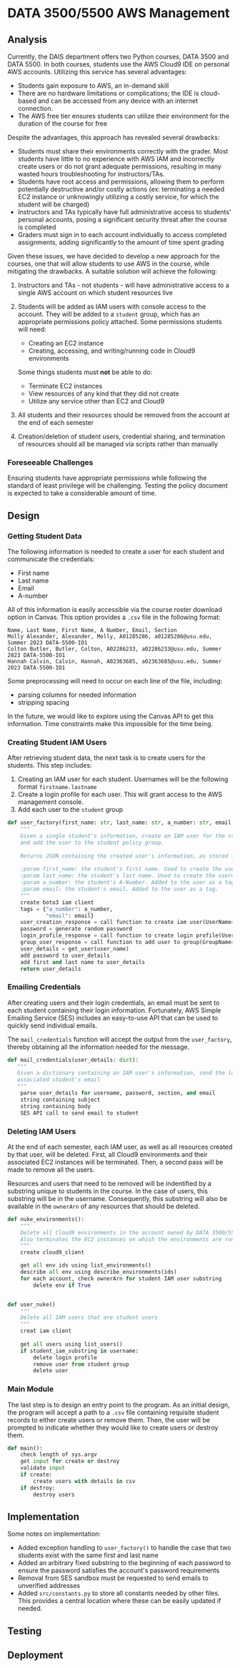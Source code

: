 # DATA 3500/5500 AWS Management

## Analysis
Currently, the DAIS department offers two Python courses, DATA 3500 and DATA 5500. In both courses, students use the AWS
Cloud9 IDE on personal AWS accounts. Utilizing this service has several advantages:
* Students gain exposure to AWS, an in-demand skill
* There are no hardware limitations or complications; the IDE is cloud-based and can be accessed from any device with an
internet connection.
* The AWS free tier ensures students can utilize their environment for the duration of the course for free

Despite the advantages, this approach has revealed several drawbacks:
* Students must share their environments correctly with the grader. Most students
have little to no experience with AWS IAM and incorrectly create users or do not grant adequate permissions, resulting in
many wasted hours troubleshooting for instructors/TAs.
* Students have root access and permissions, allowing them to perform potentially destructive and/or costly actions (ex:
terminating a needed EC2 instance or unknowingly utilizing a costly service, for which the student will be charged)
* Instructors and TAs typically have full administrative access to students' personal accounts, posing a significant security
threat after the course is completed
* Graders must sign in to each account individually to access completed assignments, adding significantly to the amount of time
spent grading

Given these issues, we have decided to develop a new approach for the courses, one that will allow students
to use AWS in the course, while mitigating the drawbacks. A suitable solution will achieve the following:
1. Instructors and TAs - not students - will have administrative access to a single AWS account on which student resources live
2. Students will be added as IAM users with console access to the account. They will be added to a `student` group, 
which has an appropriate permissions policy attached. Some permissions students will need:
   * Creating an EC2 instance
   * Creating, accessing, and writing/running code in Cloud9 environments

   Some things students must **not** be able to do:
   * Terminate EC2 instances
   * View resources of any kind that they did not create
   * Utilize any service other than EC2 and Cloud9
3. All students and their resources should be removed from the account at the end of each semester
4. Creation/deletion of student users, credential sharing, and termination of resources should all be managed via scripts
rather than manually

### Foreseeable Challenges
Ensuring students have appropriate permissions while following the standard of least privilege will be challenging. Testing
the policy document is expected to take a considerable amount of time.

## Design

### Getting Student Data
The following information is needed to create a user for each student and communicate the credentials:
* First name
* Last name
* Email
* A-number

All of this information is easily accessible via the course roster download option in Canvas.
This option provides a `.csv` file in the following format:
```
Name, Last Name, First Name, A Number, Email, Section
Molly Alexander, Alexander, Molly, A01285286, a01285286@usu.edu, Summer 2023 DATA-5500-IO1
Colton Butler, Butler, Colton, A02286233, a02286233@usu.edu, Summer 2023 DATA-5500-IO1
Hannah Calvin, Calvin, Hannah, A02363685, a02363685@usu.edu, Summer 2023 DATA-5500-IO1
```

Some preprocessing will need to occur on each line of the file, including:
* parsing columns for needed information
* stripping spacing

In the future, we would like to explore using the Canvas API to get this information. Time constraints make this impossible for the time being.


### Creating Student IAM Users
After retrieving student data, the next task is to create users for the students. This step includes:
1. Creating an IAM user for each student. Usernames will be the following format `firstname.lastname`
2. Create a login profile for each user. This will grant access to the AWS management console.
3. Add each user to the `student` group

```python
def user_factory(first_name: str, last_name: str, a_number: str, email: str) -> bool:
    """
    Given a single student's information, create an IAM user for the student, create a login profile,
    and add the user to the student policy group.
    
    Returns JSON containing the created user's information, as stored in AWS.
    
    :param first_name: the student's first name. Used to create the username
    :param last_name: the student's last name. Used to create the username.
    :param a_number: the student's A-Number. Added to the user as a tag.
    :param email: the student's email. Added to the user as a tag.
    """
    create boto3 iam client
    tags = {"a_number": a_number,
            "email": email}
    user_creation_response = call function to create iam user(UserName=first_name+"."+last_name, Tags=[tags])
    password = generate random password
    login_profile_response = call function to create login profile(UserName=user_creation_response["UserName"], Password=password, PasswordResetRequired=True)
    group_user_response = call function to add user to group(GroupName="student", UserName=user_creation_response["UserName"])
    user_details = get_user(user_name)
    add password to user_details
    add first and last name to user_details
    return user_details    
```

### Emailing Credentials
After creating users and their login credentials, an email must be sent to each student containing their login information.
Fortunately, AWS Simple Emailing Service (SES) includes an easy-to-use API that can be used to quickly send individual
emails.

The `mail_credentials` function will accept the output from the `user_factory`, thereby obtaining all the information needed
for the message.

```python
def mail_credentials(user_details: dict):
   """
   Given a dictionary containing an IAM user's information, send the login information to the
   associated student's email
   """
    parse user_details for username, password, section, and email
    string containing subject
    string containing body
    SES API call to send email to student
```

### Deleting IAM Users
At the end of each semester, each IAM user, as well as all resources created by that user, will be deleted. First, all Cloud9
environments and their associated EC2 instances will be terminated. Then, a second pass will be made to remove all the users.

Resources and users that need to be removed will be indentified by a substring unique to students in the course. In the case of users,
this substring will be in the username. Consequently, this substring will also be available in the `ownerArn` of any resources that
should be deleted.

```python
def nuke_environments():
    """
    Delete all Cloud9 environments in the account owned by DATA 3500/5500 students.
    Also terminates the EC2 instances on which the environments are running.
    """
    create cloud9_client

    get all env ids using list_environments()
    describe all env using describe_environments(ids)
    for each account, check ownerArn for student IAM user substring
        delete env if True


def user_nuke()
    """
    Delete all IAM users that are student users
    """
    creat iam client
    
    get all users using list_users()
    if student_iam_substring in username:
        delete login profile
        remove user from student group
        delete user
```

### Main Module
The last step is to design an entry point to the program. As an initial design, the program will accept a path to a `.csv`
file containing requisite student records to either create users or remove them. Then, the user will be prompted to indicate
whether they would like to create users or destroy them.

```python
def main():
    check length of sys.argv
    get input for create or destroy
    validate input
    if create:
        create users with details in csv
    if destroy:
        destroy users
```
## Implementation
Some notes on implementation:
* Added exception handling to `user_factory()` to handle the case that two students exist with the same first and last name
* Added an arbitrary fixed substring to the beginning of each password to ensure the password satisfies the account's password requirements
* Removal from SES sandbox must be requested to send emails to unverified addresses
* Added `src/constants.py` to store all constants needed by other files. This provides a central location where these can be easily updated if needed.

## Testing


## Deployment